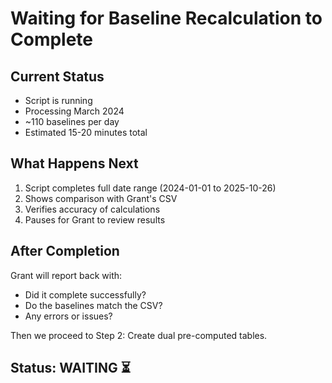 # Waiting for Baseline Recalculation to Complete

## Current Status
- Script is running
- Processing March 2024
- ~110 baselines per day
- Estimated 15-20 minutes total

## What Happens Next
1. Script completes full date range (2024-01-01 to 2025-10-26)
2. Shows comparison with Grant's CSV
3. Verifies accuracy of calculations
4. Pauses for Grant to review results

## After Completion
Grant will report back with:
- Did it complete successfully?
- Do the baselines match the CSV?
- Any errors or issues?

Then we proceed to Step 2: Create dual pre-computed tables.

## Status: WAITING ⏳